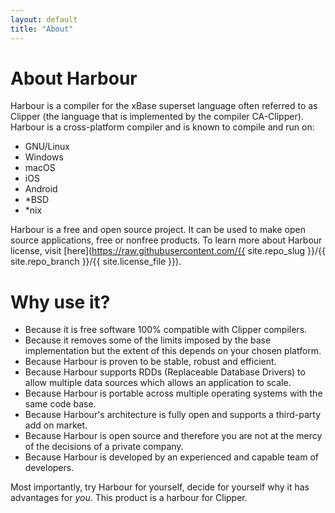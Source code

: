 ```yaml
---
layout: default
title: "About"
---
```

# About Harbour

Harbour is a compiler for the xBase superset language often referred to as
Clipper (the language that is implemented by the compiler CA-Clipper).
Harbour is a cross-platform compiler and is known to compile and run on:

* GNU/Linux
* Windows
* macOS
* iOS
* Android
* *BSD
* *nix

Harbour is a free and open source project. It can be used to make open
source applications, free or nonfree products. To learn more about
Harbour license,
visit [here](https://raw.githubusercontent.com/{{ site.repo_slug }}/{{ site.repo_branch }}/{{ site.license_file }}).

# Why use it?

* Because it is free software 100% compatible with Clipper compilers.
* Because it removes some of the limits imposed by the base implementation
  but the extent of this depends on your chosen platform.
* Because Harbour is proven to be stable, robust and efficient.
* Because Harbour supports RDDs (Replaceable Database Drivers) to allow
  multiple data sources which allows an application to scale.
* Because Harbour is portable across multiple operating systems with the same
  code base.
* Because Harbour's architecture is fully open and supports a third-party add
  on market.
* Because Harbour is open source and therefore you are not at the mercy of
  the decisions of a private company.
* Because Harbour is developed by an experienced and capable team of
  developers.

Most importantly, try Harbour for yourself, decide for yourself why it has
advantages for _you_. This product is a harbour for Clipper.
